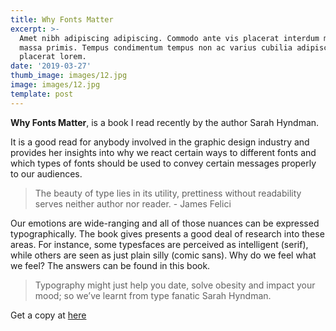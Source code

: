 ```yaml
---
title: Why Fonts Matter
excerpt: >-
  Amet nibh adipiscing adipiscing. Commodo ante vis placerat interdum massa
  massa primis. Tempus condimentum tempus non ac varius cubilia adipiscing
  placerat lorem.
date: '2019-03-27'
thumb_image: images/12.jpg
image: images/12.jpg
template: post
---
```


**Why Fonts Matter**, is a book I read recently by the author Sarah Hyndman.

It is a good read for anybody involved in the graphic design industry and provides her insights into why we react certain ways to different fonts and which types of fonts should be used to convey certain messages properly to our audiences.

> The beauty of type lies in its utility, prettiness without readability serves neither author nor reader. - James Felici

Our emotions are wide-ranging and all of those nuances can be expressed typographically.  The book gives presents a good deal of research into these areas. For instance, some typesfaces are perceived as intelligent (serif), while others are seen as just plain silly (comic sans). Why do we feel what we feel? The answers can be found in this book.

> Typography might just help you date, solve obesity and impact your mood; so we’ve learnt from type fanatic Sarah Hyndman.

Get a copy at [here](https://www.amazon.com/Why-Fonts-Matter-Sarah-Hyndman/dp/1584236310)